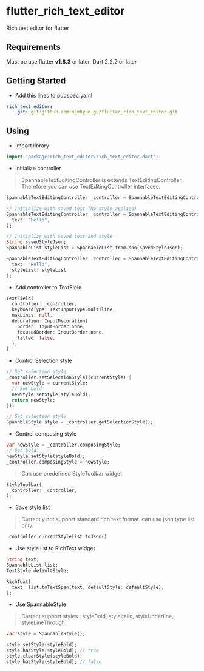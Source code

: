 # flutter_rich_text_editor

Rich text editor for flutter

## Requirements

Must be use flutter **v1.8.3** or later, Dart 2.2.2 or later

## Getting Started

* Add this lines to pubspec.yaml

```yaml
rich_text_editor:
    git: git:github.com:namhyun-gu/flutter_rich_text_editor.git
```

## Using

* Import library 

```dart
import 'package:rich_text_editor/rich_text_editor.dart';
```

* Initialize controller

> SpannableTextEditingController is extends TextEditingController. Therefore you can use TextEditingController interfaces.

```dart
SpannableTextEditingController _controller = SpannableTextEditingController();

// Initialize with saved text (No style applied)
SpannableTextEditingController _controller = SpannableTextEditingController(
  text: "Hello",
);

// Initialize with saved text and style
String savedStyleJson;
SpannableList styleList = SpannableList.fromJson(savedStyleJson); 

SpannableTextEditingController _controller = SpannableTextEditingController(
  text: "Hello",
  styleList: styleList
);
```

* Add controller to TextField

```dart
TextField(
  controller: _controller,
  keyboardType: TextInputType.multiline,
  maxLines: null,
  decoration: InputDecoration(
    border: InputBorder.none,
    focusedBorder: InputBorder.none,
    filled: false,
  ),
)
```

* Control Selection style

```dart
// Set selection style
_controller.setSelectionStyle((currentStyle) {
  var newStyle = currentStyle;
  // Set bold
  newStyle.setStyle(styleBold);
  return newStyle;
});

// Get selection style
SpannbleStyle style = _controller.getSelectionStyle();
```

* Control composing style

```dart
var newStyle = _controller.composingStyle;
// Set bold
newStyle.setStyle(styleBold);
_controller.composingStyle = newStyle;
```

> Can use predefined StyleToolbar widget

```dart
StyleToolbar(
  controller: _controller,
),
```

* Save style list

> Currently not support standard rich text format. can use json type list only.

```dart
_controller.currentStyleList.toJson()
```

* Use style list to RichText widget

```dart
String text;
SpannableList list;
TextStyle defaultStyle;

RichText(
  text: list.toTextSpan(text, defaultStyle: defaultStyle),
);
```

* Use SpannableStyle

> Current support styles : styleBold, styleItalic, styleUnderline, styleLineThrough

```dart
var style = SpannableStyle();

style.setStyle(styleBold);
style.hasStyle(styleBold); // true
style.clearStyle(styleBold);
style.hasStyle(styleBold); // false
```